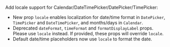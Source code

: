 Add locale support for Calendar/DateTimePicker/DatePicker/TimePicker:
- New prop `locale` enables localization for date/time format in `DatePicker`, `TimePicker` and
  `DateTimePicker`, and months/days in `Calendar`.
- Deprecated `dateFormat`, `timeFormat` and `formatDisplayLabel` props. Please use `locale` instead. If provided, these
  props will override `locale`.
- Default date/time placeholders now use `locale` to format the date.
